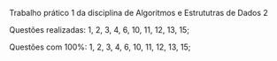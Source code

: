 Trabalho prático 1 da disciplina de Algoritmos e Estrututras de Dados 2

Questões realizadas: 1, 2, 3, 4, 6, 10, 11, 12, 13, 15;

Questões com 100%: 1, 2, 3, 4, 6, 10, 11, 12, 13, 15;
